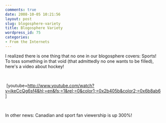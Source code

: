 ```yaml
---
comments: true
date: 2008-10-05 10:21:56
layout: post
slug: blogosphere-variety
title: Blogosphere Variety
wordpress_id: 75
categories:
- From the Internets
---
```


I realized there is one thing that no one in our blogosphere covers: Sports! To toss something in that void (that admittedly no one wants to be filled), here's a video about hockey!




 




 [youtube=http://www.youtube.com/watch?v=ikeCcQg6sf4&hl;=en&fs;=1&rel;=0&color1;=0x2b405b&color2;=0x6b8ab6] 




 




In other news: Canadian and sport fan viewership is up 300%!
